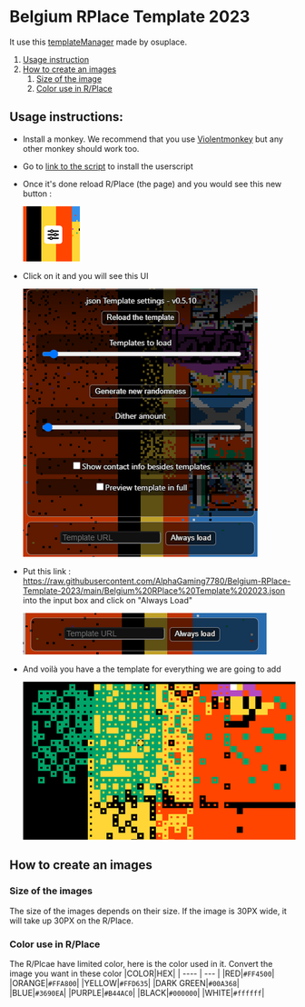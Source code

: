# Belgium RPlace Template 2023
 
It use this [templateManager](https://github.com/osuplace/templateManager) made by osuplace.

1. [Usage instruction](#usage-instructions)
2. [How to create an images](#how-to-create-an-images)
    1. [Size of the image](#size-of-the-images)
    2. [Color use in R/Place](#color-use-in-rplace)
## Usage instructions:
 * Install a monkey. We recommend that you use [Violentmonkey](https://violentmonkey.github.io/get-it/) but any other monkey should work too.
 * Go to [link to the script](https://github.com/osuplace/templateManager/raw/main/dist/templateManager.user.js) to install the userscript
 * Once it's done reload R/Place (the page) and you would see this new button : 

   ![screen 1](https://github.com/AlphaGaming7780/Belgium-RPlace-Template-2023/blob/main/Images/Readme/screen001.png?raw=true)
 * Click on it and you will see this UI

    ![screen 2](https://github.com/AlphaGaming7780/Belgium-RPlace-Template-2023/blob/main/Images/Readme/screen002.png?raw=true)
 * Put this link : https://raw.githubusercontent.com/AlphaGaming7780/Belgium-RPlace-Template-2023/main/Belgium%20RPlace%20Template%202023.json
    into the input box and click on "Always Load"

   ![screen 3](https://github.com/AlphaGaming7780/Belgium-RPlace-Template-2023/blob/main/Images/Readme/screen003.png?raw=true)
    
 * And voilà you have a the template for everything we are going to add
    
    ![screen 4](https://github.com/AlphaGaming7780/Belgium-RPlace-Template-2023/blob/main/Images/Readme/screen004.png?raw=true)

## How to create an images
### Size of the images

The size of the images depends on their size. 
If the image is 30PX wide, it will take up 30PX on the R/Place.

### Color use in R/Place
The R/Plcae have limited color, here is the color used in it.
Convert the image you want in these color
|COLOR|HEX|
| ---- | --- |
|RED|`#FF4500`|
|ORANGE|`#FFA800`|
|YELLOW|`#FFD635`|
|DARK GREEN|`#00A368`|
|BLUE|`#3690EA`|
|PURPLE|`#B44AC0`|
|BLACK|`#000000`|
|WHITE|`#ffffff`|
